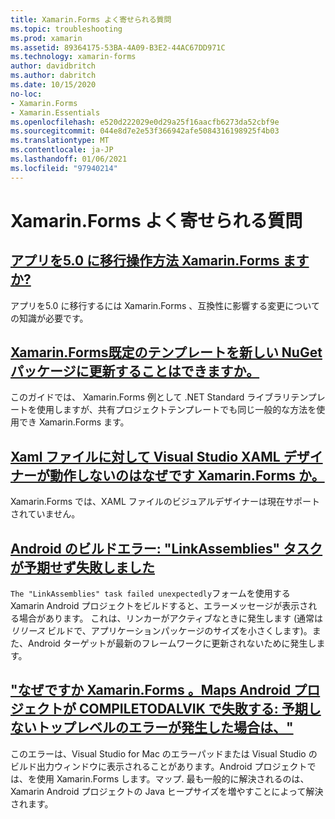 ```yaml
---
title: Xamarin.Forms よく寄せられる質問
ms.topic: troubleshooting
ms.prod: xamarin
ms.assetid: 89364175-53BA-4A09-B3E2-44AC67DD971C
ms.technology: xamarin-forms
author: davidbritch
ms.author: dabritch
ms.date: 10/15/2020
no-loc:
- Xamarin.Forms
- Xamarin.Essentials
ms.openlocfilehash: e520d222029e0d29a25f16aacfb6273da52cbf9e
ms.sourcegitcommit: 044e8d7e2e53f366942afe5084316198925f4b03
ms.translationtype: MT
ms.contentlocale: ja-JP
ms.lasthandoff: 01/06/2021
ms.locfileid: "97940214"
---
```

# <a name="no-locxamarinforms-frequently-asked-questions"></a>Xamarin.Forms よく寄せられる質問

## <a name="how-do-i-migrate-my-app-to-no-locxamarinforms-50"></a>[アプリを5.0 に移行操作方法 Xamarin.Forms ますか?](forms5-migration.md)

アプリを5.0 に移行するには Xamarin.Forms 、互換性に影響する変更についての知識が必要です。

## <a name="can-i-update-the-no-locxamarinforms-default-template-to-a-newer-nuget-package"></a>[Xamarin.Forms既定のテンプレートを新しい NuGet パッケージに更新することはできますか。](update-forms-template.md)

このガイドでは、 Xamarin.Forms 例として .NET Standard ライブラリテンプレートを使用しますが、共有プロジェクトテンプレートでも同じ一般的な方法を使用でき Xamarin.Forms ます。

## <a name="why-doesnt-the-visual-studio-xaml-designer-work-for-no-locxamarinforms-xaml-files"></a>[Xaml ファイルに対して Visual Studio XAML デザイナーが動作しないのはなぜです Xamarin.Forms か。](forms-xaml-designer.md)

Xamarin.Forms では、XAML ファイルのビジュアルデザイナーは現在サポートされていません。

## <a name="android-build-error-the-linkassemblies-task-failed-unexpectedly"></a>[Android のビルドエラー: "LinkAssemblies" タスクが予期せず失敗しました](android-linkassemblies-error.md)

`The "LinkAssemblies" task failed unexpectedly`フォームを使用する Xamarin Android プロジェクトをビルドすると、エラーメッセージが表示される場合があります。 これは、リンカーがアクティブなときに発生します (通常は *リリース* ビルドで、アプリケーションパッケージのサイズを小さくします)。また、Android ターゲットが最新のフレームワークに更新されないために発生します。

## <a name="why-does-my-no-locxamarinformsmaps-android-project-fail-with-compiletodalvik--unexpected-top-level-error"></a>["なぜですか Xamarin.Forms 。Maps Android プロジェクトが COMPILETODALVIK で失敗する: 予期しないトップレベルのエラーが発生した場合は、"](maps-compiletodalvik-error.md)

このエラーは、Visual Studio for Mac のエラーパッドまたは Visual Studio のビルド出力ウィンドウに表示されることがあります。Android プロジェクトでは、を使用 Xamarin.Forms します。マップ. 最も一般的に解決されるのは、Xamarin Android プロジェクトの Java ヒープサイズを増やすことによって解決されます。
